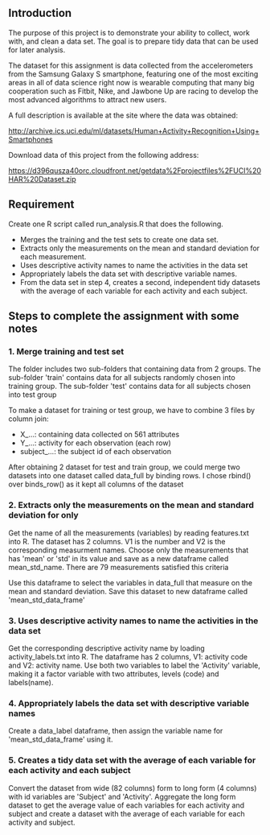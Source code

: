 ## Introduction

The purpose of this project is to demonstrate your ability to collect, 
work with, and clean a data set. The goal is to prepare tidy data that 
can be used for later analysis. 

The dataset for this assignment is data collected from the accelerometers 
from the Samsung Galaxy S smartphone, featuring one of the most exciting 
areas in all of data science right now is wearable computing that many big 
cooperation such as Fitbit, Nike, and Jawbone Up are racing to develop the 
most advanced algorithms to attract new users. 

A full description is available at the site where the data was obtained:

http://archive.ics.uci.edu/ml/datasets/Human+Activity+Recognition+Using+Smartphones

Download data of this project from the following address:

https://d396qusza40orc.cloudfront.net/getdata%2Fprojectfiles%2FUCI%20HAR%20Dataset.zip


## Requirement

Create one R script called run_analysis.R that does the following.

*   Merges the training and the test sets to create one data set.
*   Extracts only the measurements on the mean and standard deviation for each measurement.
*   Uses descriptive activity names to name the activities in the data set
*   Appropriately labels the data set with descriptive variable names.
*   From the data set in step 4, creates a second, independent tidy datasets with 
the average of each variable for each activity and each subject.

## Steps to complete the assignment with some notes

### 1. Merge training and test set

The folder includes two sub-folders that containing data from 2 groups. 
The sub-folder 'train' contains data for all subjects randomly chosen into training
group. The sub-folder 'test' contains data for all subjects chosen into test group

To make a dataset for training or test group, we have to combine 3 files by column join: 
* X_...: containing data collected on 561 attributes
* Y_...: activity for each observation (each row)
* subject_...: the subject id of each observation

After obtaining 2 dataset for test and train group, we could merge two datasets 
into one dataset called data_full  by binding rows. I chose rbind() over 
binds_row() as it kept all columns of the dataset

### 2. Extracts only the measurements on the mean and standard deviation for only

Get the name of all the measurements (variables) by reading features.txt into R. 
The dataset has 2 columns. V1 is the number and V2 is the corresponding measurment
names. Choose only the measurements that has 'mean' or 'std' in its value and save as 
a new dataframe called mean_std_name. There are 79 measurements satisfied this criteria

Use this dataframe to select the variables in data_full that measure on the mean and 
standard deviation. Save this dataset to new dataframe called 'mean_std_data_frame'

### 3. Uses descriptive activity names to name the activities in the data set

Get the corresponding descriptive activity name by loading activity_labels.txt into R.
The dataframe has 2 columns, V1: activity code and V2: activity name. Use both 
two variables to label the 'Activity' variable, making it a factor variable with
two attributes, levels (code) and labels(name).

### 4. Appropriately labels the data set with descriptive variable names

Create a data_label dataframe, then assign the variable name for 'mean_std_data_frame' 
using it. 

### 5. Creates a tidy data set with the average of each variable for each activity and each subject

Convert the dataset from wide (82 columns) form to long form (4 columns) with
id variables are 'Subject' and 'Activity'. Aggregate the long form dataset to
get the average value of each variables for each activity and subject and create 
a dataset with the average of each variable for each activity and subject.






